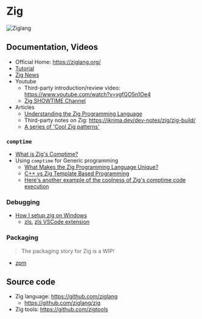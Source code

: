 # Zig

![Ziglang](https://ziglang.org/zig-logo-light.svg)

## Documentation, Videos

* Official Home: <https://ziglang.org/>
* [Tutorial](https://ziglearn.org/)
* [Zig News](https://zig.news/)
* Youtube
  * Third-party introduction/review video: <https://www.youtube.com/watch?v=ygfGO5n1Oe4>
  * [Zig SHOWTIME Channel](https://www.youtube.com/c/ZigSHOWTIME)
* Articles
  * [Understanding the Zig Programming Language](https://medium.com/swlh/zig-the-introduction-dcd173a86975)
  * Third-party notes on Zig: <https://ikrima.dev/dev-notes/zig/zig-build/>
  * [A series of 'Cool Zig patterns'](https://zig.news/xq/cool-zig-patterns-305o)

### `comptime`

* [What is Zig's Comptime?](https://kristoff.it/blog/what-is-zig-comptime/)
* Using `comptime` for Generic programming
  * [What Makes the Zig Programming Language Unique?](https://itnext.io/what-makes-zig-unique-1b98bfb95701)
  * [C++ vs Zig Template Based Programming](https://levelup.gitconnected.com/c-vs-zig-template-based-programming-d3e248885aa)
  * [Here's another example of the coolness of Zig's comptime code execution](https://news.ycombinator.com/item?id=26375172)

### Debugging

* [How I setup zig on Windows](https://www.reddit.com/r/Zig/comments/hqjw0n/how_i_setup_zig_on_windows/?utm_source=share&utm_medium=web2x)
  * [zls](https://github.com/zigtools/zls), [zls VSCode extension](https://github.com/zigtools/zls-vscode)

### Packaging

> The packaging story for Zig is a WIP!

* [zpm](https://github.com/zigtools/zpm)

## Source code

* Zig language: <https://github.com/ziglang>
  * <https://github.com/ziglang/zig>
* Zig tools: <https://github.com/zigtools>
